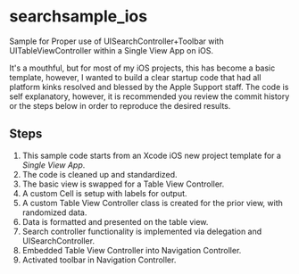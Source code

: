 # searchsample_ios

Sample for Proper use of UISearchController+Toolbar with UITableViewController within a Single View App on iOS.

It's a mouthful, but for most of my iOS projects, this has become a basic template, however, I wanted to build a clear startup code that had all platform kinks resolved and blessed by the Apple Support staff.
The code is self explanatory, however, it is recommended you review the commit history or the steps below in order to reproduce the desired results.

## Steps

1. This sample code starts from an Xcode iOS new project template for a *Single View App*.
2. The code is cleaned up and standardized.
3. The basic view is swapped for a Table View Controller.
4. A custom Cell is setup with labels for output.
5. A custom Table View Controller class is created for the prior view, with randomized data.
6. Data is formatted and presented on the table view.
7. Search controller functionality is implemented via delegation and UISearchController.
8. Embedded Table View Controller into Navigation Controller.
9. Activated toolbar in Navigation Controller.
